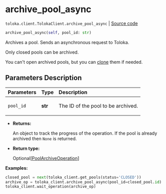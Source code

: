 # archive_pool_async
`toloka.client.TolokaClient.archive_pool_async` | [Source code](https://github.com/Toloka/toloka-kit/blob/v1.2.1/src/client/__init__.py#L1438)

```python
archive_pool_async(self, pool_id: str)
```

Archives a pool. Sends an asynchronous request to Toloka.


Only closed pools can be archived.

You can't open archived pools, but you can [clone](toloka.client.TolokaClient.clone_pool.md) them if needed.

## Parameters Description

| Parameters | Type | Description |
| :----------| :----| :-----------|
`pool_id`|**str**|<p>The ID of the pool to be archived.</p>

* **Returns:**

  An object to track the progress of the operation. If the pool is already archived then `None` is returned.

* **Return type:**

  Optional\[[PoolArchiveOperation](toloka.client.operations.PoolArchiveOperation.md)\]

**Examples:**


```python
closed_pool = next(toloka_client.get_pools(status='CLOSED'))
archive_op = toloka_client.archive_pool_async(pool_id=closed_pool.id)
toloka_client.wait_operation(archive_op)
```
